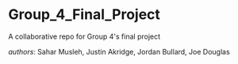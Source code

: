 # Group_4_Final_Project
A collaborative repo for Group 4's final project

_authors_: Sahar Musleh, Justin Akridge, Jordan Bullard, Joe Douglas
